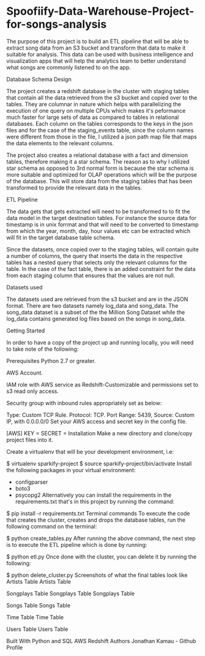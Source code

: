 # Spoofiify-Data-Warehouse-Project-for-songs-analysis

The purpose of this project is to build an ETL pipeline that will be able to extract song data from an S3 bucket and transform that data to make it suitable for analysis. This data can be used with business intelligence and visualization apps that will help the analytics team to better understand what songs are commonly listened to on the app.

Database Schema Design

The project creates a redshift database in the cluster with staging tables that contain all the data retrieved from the s3 bucket and copied over to the tables. They are columnar in nature which helps with parallelizing the execution of one query on multiple CPUs which makes it's peformance much faster for large sets of data as compared to tables in relational databases. Each column on the tables corresponds to the keys in the json files and for the case of the staging_events table, since the column names were different from those in the file, I utilized a json path map file that maps the data elements to the relevant columns.

The project also creates a relational database with a fact and dimension tables, therefore making it a star schema. The reason as to why I utilized star schema as opposed to 3rd normal form is because the star schema is more suitable and optimized for OLAP operations which will be the purpose of the database. This will store data from the staging tables that has been transformed to provide the relevant data in the tables.

ETL Pipeline

The data gets that gets extracted will need to be transformed to to fit the data model in the target destination tables. For instance the source data for timestamp is in unix forrmat and that will need to be converted to timestamp from which the year, month, day, hour values etc can be extracted which will fit in the target database table schema.

Since the datasets, once copied over to the staging tables, will contain quite a number of columns, the query that inserts the data in the respective tables has a nested query that selects only the relevant columns for the table. In the case of the fact table, there is an added constraint for the data from each staging column that ensures that the values are not null.

Datasets used

The datasets used are retrieved from the s3 bucket and are in the JSON format. There are two datasets namely log_data and song_data. The song_data dataset is a subset of the the Million Song Dataset while the log_data contains generated log files based on the songs in song_data.

Getting Started

In order to have a copy of the project up and running locally, you will need to take note of the following:

Prerequisites
Python 2.7 or greater.

AWS Account.

IAM role with AWS service as Redshift-Customizable and permissions set to s3 read only access.

Security group with inbound rules appropriately set as below:

Type: Custom TCP Rule.
Protocol: TCP.
Port Range: 5439,
Source: Custom IP, with 0.0.0.0/0
Set your AWS access and secret key in the config file.

[AWS]
KEY =<your aws key>
SECRET =<your aws secret>
Installation
Make a new directory and clone/copy project files into it.

Create a virtualenv that will be your development environment, i.e:

$ virtualenv sparkify-project
$ source sparkify-project/bin/activate
Install the following packages in your virtual environment:

   - configparser
   - boto3
   - psycopg2
Alternatively you can install the requirements in the requirements.txt that's in this project by running the command:

$ pip install -r requirements.txt
Terminal commands
To execute the code that creates the cluster, creates and drops the database tables, run the following command on the terminal:

$ python create_tables.py
After running the above command, the next step is to execute the ETL pipeline which is done by running:

$ python etl.py
Once done with the cluster, you can delete it by running the following:

$ python delete_cluster.py
Screenshots of what the final tables look like
Artists Table
Artists Table

Songplays Table
Songplays Table Songplays Table

Songs Table
Songs Table

Time Table
Time Table

Users Table
Users Table

Built With
Python and SQL
AWS Redshift
Authors
Jonathan Kamau - Github Profile
